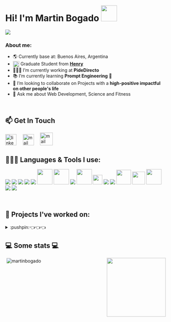 

<h1>Hi! I'm Martin Bogado <img src="https://raw.githubusercontent.com/iampavangandhi/iampavangandhi/master/gifs/Hi.gif"  height='50px'></h1>
<img src="https://readme-typing-svg.herokuapp.com?font=Fira+Code&weight=600&size=22&duration=4000&pause=1000&color=E9B517&width=435&lines=Frontend+Developer;Personal+Growth+Enthusiast">

<!-- Tengo que agregar imagen portada -->
### About me:
- 🌎 Currently base at: Buenos Aires, Argentina
- <img align='center' src="https://res.cloudinary.com/crunchbase-production/image/upload/c_lpad,h_256,w_256,f_auto,q_auto:eco,dpr_1/tdgwdgx9n7ubjqkhr6ew" width="20px"> Graduate Student from **[Henry](https://www.soyhenry.com/)**
- 👨🏻‍💻 I’m currently working at **PideDirecto**
- 📚 I’m currently learning **Prompt Engineering** 🗿
- 👯 I’m looking to collaborate on Projects with a **high-positive impactful on other people's life**
- 💬 Ask me about Web Development, Science and Fitness
<br />

## 📫 Get In Touch
<a href="https://www.linkedin.com/in/martinbogado/" target="_blank"><img src="https://www.vectorlogo.zone/logos/linkedin/linkedin-icon.svg" width="35px" alt="linkedin"></a>
&nbsp; &nbsp;
<a href="mailto:martinbogado@live.com.ar"><img src="https://www.vectorlogo.zone/logos/gmail/gmail-icon.svg" width="35px" alt="mail"></a>
&nbsp; &nbsp;
<a href="https://martinbogado-portfolio.vercel.app/" target="_blank"><img title='Portfolio Website' src="https://cdn-icons-png.flaticon.com/512/186/186373.png" width="40px" alt="mail"></a> 
&nbsp; &nbsp;


## 👨🏻‍💻 Languages & Tools I use:

<a href="https://www.javascript.com/" target="_blank" title="JavaScript"><img src="https://img.icons8.com/color/48/000000/javascript.png"/></a>
<a href="https://www.typescriptlang.org/" target="_blank" title="TypeScript"><img src="https://img.icons8.com/color/48/000000/typescript.png"/></a>
<a href="https://www.w3schools.com/html/" target="_blank" title="HTML5"><img src="https://img.icons8.com/color/48/000000/html-5.png"/></a>
<a href="https://www.w3schools.com/css/" target="_blank" title="CSS3"><img src="https://img.icons8.com/color/48/000000/css3.png"/></a>
<a href="https://sass-lang.com/" target="_blank" title="SASS"><img src="https://img.icons8.com/color/48/000000/sass.png"/></a>
<a href="https://mui.com/" target="_blank" title="MaterialUI"><img width='48px' src="https://mui.com/static/logo.png"/></a>
<a href="https://tailwindcss.com/" target="_blank" title="Tailwind CSS"><img width='48px' src="https://upload.wikimedia.org/wikipedia/commons/thumb/d/d5/Tailwind_CSS_Logo.svg/2048px-Tailwind_CSS_Logo.svg.png"/></a>
<a href="https://reactjs.org/" target="_blank" title="React"><img src="https://img.icons8.com/color/48/000000/react-native.png"/></a>
<a href="https://nextjs.org/" target="_blank" title="Next.js"><img width="48px" src="https://s2.qwant.com/thumbr/0x0/4/c/51a9ba451825929e69f00ddaa26db870683cbf42daec0ccaf4dc9896b0fc8f/next-logo.png?u=https%3A%2F%2Fassets.vercel.com%2Fimage%2Fupload%2Fv1607554385%2Frepositories%2Fnext-js%2Fnext-logo.png&q=0&b=1&p=0&a=0"/></a>
<a href="https://docs.soliditylang.org/en/v0.8.15/" target="_blank" title="Solidity"><img width='30px' src="https://upload.wikimedia.org/wikipedia/commons/thumb/9/98/Solidity_logo.svg/1200px-Solidity_logo.svg.png"/></a>
<a href="https://redux.js.org/" target="_blank" title="Redux"><img src="https://img.icons8.com/color/48/000000/redux.png"/></a>
<a href="https://nodejs.org/" target="_blank" title="Node.js"><img src="https://img.icons8.com/color/48/000000/nodejs.png"/></a>
<a href="https://www.sanity.io/" target="_blank" title="Sanity.io"><img width='46px' src="https://images.g2crowd.com/uploads/product/image/large_detail/large_detail_96102ac6497377cd53da621075fe828e/sanity.png" /></a>
<a href="https://sequelize.org/" target="_blank" title="Sequelize"><img width="40px" src="https://s2.qwant.com/thumbr/0x380/f/1/def6e5a6cedacd5856251aeaef7e52119bf19a4f70ada987080f4a3db8e074/sequelize-logo-png-transparent.png?u=https%3A%2F%2Fcdn.freebiesupply.com%2Flogos%2Flarge%2F2x%2Fsequelize-logo-png-transparent.png&q=0&b=1&p=0&a=0"/></a>
<a href="https://code.visualstudio.com/" target="_blank" title="Visual Studio Code"><img width='48px'  src="https://upload.wikimedia.org/wikipedia/commons/thumb/9/9a/Visual_Studio_Code_1.35_icon.svg/2048px-Visual_Studio_Code_1.35_icon.svg.png"/></a>
<a href="https://git-scm.com/" target="_blank" title="Git"><img src="https://img.icons8.com/color/48/000000/git.png"/></a>
<a href="https://www.figma.com/" target="_blank" title="Figma"><img src="https://img.icons8.com/color/48/000000/figma.png"/></a>

&nbsp;
  ## 🔨 Projects I've worked on:
<details>
  <summary>:pushpin:👈👈👈</summary>
  <br>
    <div>
    <h2>Llamas Finance - Chainlink Spring 2022 Hackathon Winner 🏆</h2>
    <div align='center'>
      <div>
        <img src="https://github.com/martinbogado/martinbogado/assets/85038226/7ad28328-b8dd-4399-a048-2517a37fc98b" width=49.5%>
        <img src="https://github.com/martinbogado/martinbogado/assets/85038226/b75da487-a889-4de8-8c19-9e34bca37721" width=49.5%>
      </div>
      <div>
        <img src="https://github.com/martinbogado/martinbogado/assets/85038226/0c2782dc-e0bb-4e92-a4b3-726246f63829" width=49.5%>
        <img src="https://github.com/martinbogado/martinbogado/assets/85038226/e0b2b8c2-6119-466a-b7a1-46f8e91135fe" width=49.5%>
      </div>
    </div>
     <div align="center">     
        <h3>👉 <a href="https://devpost.com/software/llamas-finance">Project Link</a> 👈</h3>
    </div>
  </div>
  <br>
  <div>
    <h2>Celominder</h2>
    <div align='center'>
      <div>
        <img src="https://user-images.githubusercontent.com/85038226/173673659-d98ef6c0-3c11-4bf1-ab7e-a34a5682fed2.png" width=49.5%>
        <img src="https://user-images.githubusercontent.com/85038226/183421194-e9f2cb49-a248-48d5-bedb-10ad0bf235ff.png" width=49.5%>
      </div>
      <div>
        <img src="https://user-images.githubusercontent.com/85038226/173674133-7d86d989-ef84-4d72-9c5d-27e7841ec66f.png" width=49.5%>
        <img src="https://user-images.githubusercontent.com/85038226/173674700-d95bab45-a0e5-4663-89fb-4c2e18e46fdd.png" width=49.5%>
      </div>
    </div>  
    <div align="center">
      <a href="https://github.com/martinbogado/celo-habitos-dapp">
        <img src="https://github-readme-stats.vercel.app/api/pin/?username=martinbogado&repo=celo-habitos-dapp&show_owner=true&theme=slateorange" />
      </a>
    </div>
  </div>
  <br>
  <div>
    <h2>NFT Drop Website</h2>
    <div align='center'>
      <div>
        <img src="https://user-images.githubusercontent.com/85038226/163282246-b97c7695-1e8c-472f-8463-44b35289c0c8.png" width=49.5%>
        <img src="https://user-images.githubusercontent.com/85038226/163282383-2c322a4a-3d83-4e64-8874-600fc8b09c29.png" width=49.5%>
      </div>
      <div>
        <img src="https://user-images.githubusercontent.com/85038226/163282722-590ac4d9-b798-4f5a-917c-82be28f24260.png" width=49.5%>
        <img src="https://user-images.githubusercontent.com/85038226/163282932-b70efb1e-f39b-45eb-aed6-b3d422f7a55b.png" width=49.5%>
      </div>
    </div>  
    <div align="center">
      <a href="https://github.com/martinbogado/nft-drop-challenge">
        <img src="https://github-readme-stats.vercel.app/api/pin/?username=martinbogado&repo=nft-drop-challenge&show_owner=true&theme=slateorange" />
      </a>
    </div>
  </div>
  <br>
  <div>
    <h2>Pokemon App</h2>
    <div align='center'>
      <div>
        <img src="https://user-images.githubusercontent.com/85038226/139119482-07547852-6a48-49b7-97de-e76735b1621d.png" width=49.5%>
        <img src="https://user-images.githubusercontent.com/85038226/139119646-a4a5b09e-0601-4a93-ac25-27462af188b8.png" width=49.5%>
      </div>
      <div>
        <img src="https://user-images.githubusercontent.com/85038226/139119921-ce0ad835-7529-47dc-a7dc-251fab2c6a2f.png" width=49.5%>
        <img src="https://user-images.githubusercontent.com/85038226/139538235-4109a30c-0c61-45b6-8145-03dad3a85196.png" width=49.5%>
      </div>
    </div>  
    <div align="center">
      <a href="https://github.com/martinbogado/Pokemon-PI">
        <img src="https://github-readme-stats.vercel.app/api/pin/?username=martinbogado&repo=Pokemon-PI&show_owner=true&theme=slateorange" />
      </a>
    </div>
  </div>
  <br>
   <div>
    <h2>Weather App</h2>
    <div align='center'>
      <div>
        <img src="https://user-images.githubusercontent.com/85038226/133857385-762532ed-d199-4a04-b9ec-eca025bcfe71.png" width=49.5%>
        <img src="https://user-images.githubusercontent.com/85038226/133858002-274e14cc-dc2b-4a46-a102-ae2e607b6cfb.png" width=49.5%>
      </div>
      <div>
        <img src="https://user-images.githubusercontent.com/85038226/133857527-60956e4d-57df-4e76-8734-4b4df0ae4d76.png" width=49.5%>
        <img src="https://user-images.githubusercontent.com/85038226/139538154-0708ec6d-7982-4620-b0be-f29ac87607f8.png" width=49.5%>
      </div>  
    </div>  
    <div align="center">
      <a href="https://github.com/martinbogado/WeatherApp">
       <img src="https://github-readme-stats.vercel.app/api/pin/?username=martinbogado&repo=WeatherApp&show_owner=true&theme=slateorange" />
      </a>
    </div>
  </div>
  <br>
  <div>
    <h2 align='center'>Bonfire Lit</h2>
    <p align='center'><img align='center' src="https://c.tenor.com/eT65efTNamoAAAAi/bonfire-darksouls.gif" /></p>
    <h3 align='center'>Rest here weary traveller, for great adventures lie ahead</h3>
  </div>  
  <br>
</details>


<h2>💻 Some stats 💻</h2>
<p align="left">&nbsp;<img align="center" src="https://github-readme-stats.vercel.app/api?username=martinbogado&show_icons=true&theme=slateorange&locale=en" alt="martinbogado" /><img align="right" src="https://media.giphy.com/media/LmNwrBhejkK9EFP504/giphy.gif" width="185" height="185" /></p>


<!--  Para agregar despues
  <details>
    <summary>💥 Working on </summary>
    <br>
    <p align="center">
      <a href="https://github.com/martinbogado/WeatherApp">
        <img src="https://github-readme-stats.vercel.app/api/pin/?username=martinbogado&repo=WeatherApp&show_owner=true&theme=slateorange" />
      </a>&ensp;
      <a href="https://github.com/martinbogado/WeatherApp">
        <img src="https://github-readme-stats.vercel.app/api/pin/?username=martinbogado&repo=WeatherApp&show_owner=true&theme=slateorange" />
      </a>
    </p>
  </details>

STREAK STATS y Views
  <p>        
    <img align="right" src="http://github-readme-streak-stats.herokuapp.com?user=martinbogado&theme=slateorange" alt="martinbogado" />
     ![Profile views](https://gpvc.arturio.dev/martinbogado)
    <a href="https://github.com/martinbogado/"><img src="https://img.shields.io/github/followers/martinbogado?color=%234CC61E&label=GitHub%20Followers%20%3A"/></a>
  </p>
 
-->
 
